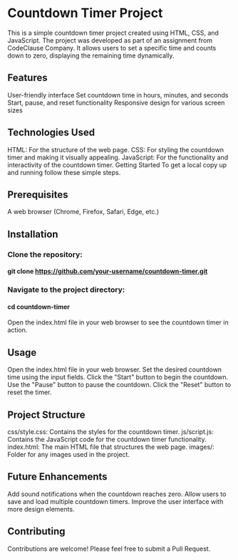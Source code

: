 # Countdown Timer Project
This is a simple countdown timer project created using HTML, CSS, and JavaScript. The project was developed as part of an assignment from CodeClause Company. It allows users to set a specific time and counts down to zero, displaying the remaining time dynamically.

## Features
User-friendly interface
Set countdown time in hours, minutes, and seconds
Start, pause, and reset functionality
Responsive design for various screen sizes
## Technologies Used
HTML: For the structure of the web page.
CSS: For styling the countdown timer and making it visually appealing.
JavaScript: For the functionality and interactivity of the countdown timer.
Getting Started
To get a local copy up and running follow these simple steps.

## Prerequisites
A web browser (Chrome, Firefox, Safari, Edge, etc.)

## Installation
### Clone the repository:
####  git clone https://github.com/your-username/countdown-timer.git
### Navigate to the project directory:
#### cd countdown-timer
Open the index.html file in your web browser to see the countdown timer in action.

## Usage
Open the index.html file in your web browser.
Set the desired countdown time using the input fields.
Click the "Start" button to begin the countdown.
Use the "Pause" button to pause the countdown.
Click the "Reset" button to reset the timer.

## Project Structure
css/style.css: Contains the styles for the countdown timer.
js/script.js: Contains the JavaScript code for the countdown timer functionality.
index.html: The main HTML file that structures the web page.
images/: Folder for any images used in the project.

## Future Enhancements
Add sound notifications when the countdown reaches zero.
Allow users to save and load multiple countdown timers.
Improve the user interface with more design elements.

## Contributing
Contributions are welcome! Please feel free to submit a Pull Request.
